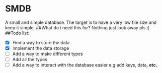 # SMDB
A small and simple database. The target is to have a very low file size and keep it simple.
##What do i need this for?
Nothing just look away pls :)
##Todo list:
- [x] Find a way to store the data
- [X] Implement the data storage
- [ ] Add a way to make different types
- [ ] Add all the types
- [ ] Add a way to interact with the database easier e.g add keys, data, **etc.**